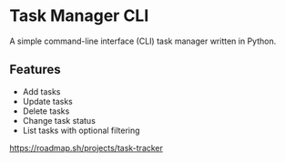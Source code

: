 # Task Manager CLI

A simple command-line interface (CLI) task manager written in Python.

## Features

- Add tasks
- Update tasks
- Delete tasks
- Change task status
- List tasks with optional filtering

https://roadmap.sh/projects/task-tracker
